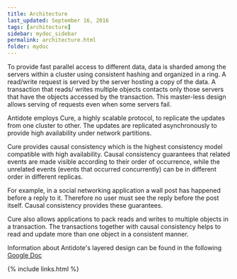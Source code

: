 ```yaml
---
title: Architecture
last_updated: September 16, 2016
tags: [architecture]
sidebar: mydoc_sidebar
permalink: architecture.html
folder: mydoc
---
```


To provide fast parallel access to different data, data is sharded among the servers
within a cluster using consistent hashing and organized in a ring. A read/write
request is served by the server hosting a copy of the data. A transaction that reads/
writes multiple objects contacts only those servers that have the objects accessed
by the transaction. This master-less design allows serving of requests even when
some servers fail.

Antidote employs Cure, a highly scalable protocol, to replicate the updates
from one cluster to other. The updates are replicated asynchronously to provide
high availability under network partitions. 

Cure provides causal consistency
which is the highest consistency model compatible with high availability. Causal
consistency guarantees that related events are made visible according to their order
of occurrence, while the unrelated events (events that occurred concurrently) can
be in different order in different replicas. 

For example, in a social networking
application a wall post has happened before a reply to it. Therefore no user must
see the reply before the post itself. Causal consistency provides these guarantees.

Cure also allows applications to pack reads and writes to multiple objects in a
transaction. The transactions together with causal consistency helps to read and
update more than one object in a consistent manner.

Information about Antidote's layered design can be found in the following [Google Doc](https://docs.google.com/document/d/1SNnmAtx5FrcNgEMdNQkKlfzYc1tqziaV2lQ6g9IQyzs/edit#heading=h.ze32da2pga2f)


{% include links.html %}
